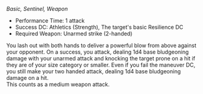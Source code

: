 _Basic, Sentinel, Weapon_
 
- Performance Time: 1 attack
- Success DC: Athletics (Strength), The target's basic Resilience DC
- Required Weapon: Unarmed strike (2-handed)
 
You lash out with both hands to deliver a powerful blow from above against your opponent. On a success, you attack, dealing 1d4 base bludgeoning damage with your unarmed attack and knocking the target prone on a hit if they are of your size category or smaller. Even if you fail the maneuver DC, you still make your two handed attack, dealing 1d4 base bludgeoning damage on a hit.  
This counts as a medium weapon attack.